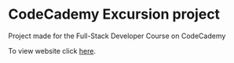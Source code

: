 # CodeCademy Excursion project
Project made for the Full-Stack Developer Course on CodeCademy

To view website click [here](https://jellevdbrink.github.io/excursion/).
